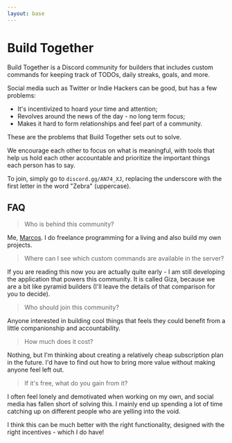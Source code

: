 ```yaml
---
layout: base
---
```


# Build Together

Build Together is a Discord community for builders that includes custom
commands for keeping track of TODOs, daily streaks, goals, and more.

Social media such as Twitter or Indie Hackers can be good, but has a few
problems:

- It's incentivized to hoard your time and attention;
- Revolves around the news of the day - no long term focus;
- Makes it hard to form relationships and feel part of a community.

These are the problems that Build Together sets out to solve.

We encourage each other to focus on what is meaningful, with tools that help
us hold each other accountable and prioritize the important things each person
has to say.

To join, simply go to `discord.gg/AN74_XJ`, replacing the underscore with the
first letter in the word "Zebra" (uppercase).

## FAQ

> Who is behind this community?

Me, [Marcos](https://twitter.com/voxelbased). I do freelance programming for a
living and also build my own projects.

> Where can I see which custom commands are available in the server?

If you are reading this now you are actually quite early - I am still developing
the application that powers this community. It is called Giza, because we are a
bit like pyramid builders (I'll leave the details of that comparison for you to
decide).

> Who should join this community?

Anyone interested in building cool things that feels they could benefit from a
little companionship and accountability.

> How much does it cost?

Nothing, but I'm thinking about creating a relatively cheap subscription plan
in the future. I'd have to find out how to bring more value without making
anyone feel left out.

> If it's free, what do you gain from it?

I often feel lonely and demotivated when working on my own, and social media
has fallen short of solving this. I mainly end up spending a lot of time
catching up on different people who are yelling into the void.

I think this can be much better with the right functionality, designed with the
right incentives - which I do have!
